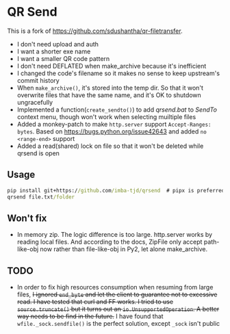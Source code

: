 # QR Send

This is a fork of https://github.com/sdushantha/qr-filetransfer.

* I don't need upload and auth
* I want a shorter exe name
* I want a smaller QR code pattern
* I don't need DEFLATED when make_archive because it's inefficient
* I changed the code's filename so it makes no sense to keep upstream's commit history
* When `make_archive()`, it's stored into the temp dir. So that it won't overwrite files that have the same name, and it's OK to shutdown ungracefully
* Implemented a function(`create_sendto()`) to add *qrsend.bat* to *SendTo* context menu, though won't work when selecting muiltiple files
* Added a monkey-patch to make `http.server` support `Accept-Ranges: bytes`. Based on https://bugs.python.org/issue42643 and added `no <range-end>` support
* Added a read(shared) lock on file so that it won't be deleted while qrsend is open

## Usage

```cmd
pip install git+https://github.com/imba-tjd/qrsend  # pipx is preferred
qrsend file.txt/folder
```

## Won't fix

* In memory zip. The logic difference is too large. http.server works by reading local files. And according to the docs, ZipFile only accept path-like-obj now rather than file-like-obj in Py2, let alone make_archive.

## TODO

* In order to fix high resources consumption when resuming from large files, ~~I ignored `end_byte` and let the client to guarantee not to excessive read. I have tested that curl and FF works. I tried to use `source.truncate()` but it turns out an `io.UnsupportedOperation`. A better way needs to be find in the future.~~ I have found that `wfile._sock.sendfile()` is the perfect solution, except `_sock` isn't public

